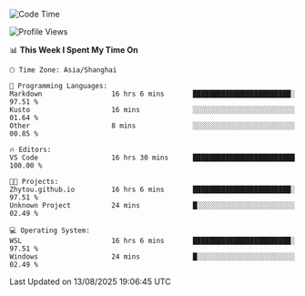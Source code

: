 <!--START_SECTION:waka-->
![Code Time](http://img.shields.io/badge/Code%20Time-3%2C075%20hrs%2043%20mins-blue)

![Profile Views](http://img.shields.io/badge/Profile%20Views-0-blue)

📊 **This Week I Spent My Time On** 

```text
🕑︎ Time Zone: Asia/Shanghai

💬 Programming Languages: 
Markdown                 16 hrs 6 mins       ████████████████████████░   97.51 % 
Kusto                    16 mins             ░░░░░░░░░░░░░░░░░░░░░░░░░   01.64 % 
Other                    8 mins              ░░░░░░░░░░░░░░░░░░░░░░░░░   00.85 % 

🔥 Editors: 
VS Code                  16 hrs 30 mins      █████████████████████████   100.00 % 

🐱‍💻 Projects: 
Zhytou.github.io         16 hrs 6 mins       ████████████████████████░   97.51 % 
Unknown Project          24 mins             █░░░░░░░░░░░░░░░░░░░░░░░░   02.49 % 

💻 Operating System: 
WSL                      16 hrs 6 mins       ████████████████████████░   97.51 % 
Windows                  24 mins             █░░░░░░░░░░░░░░░░░░░░░░░░   02.49 % 
```


 Last Updated on 13/08/2025 19:06:45 UTC
<!--END_SECTION:waka-->
